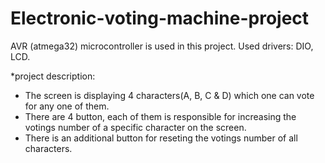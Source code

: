 # Electronic-voting-machine-project

AVR (atmega32) microcontroller is used in this project. Used drivers: DIO, LCD.

*project description:

- The screen is displaying 4 characters(A, B, C & D) which one can vote for any one of them.
- There are 4 button, each of them is responsible for increasing the votings number of a specific character on the screen.
- There is an additional button for reseting the votings number of all characters.
